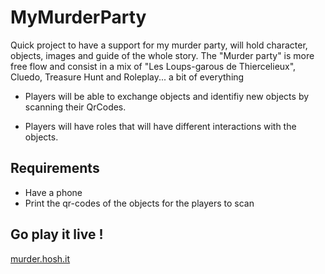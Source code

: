 # MyMurderParty

Quick project to have a support for my murder party, will hold character, objects, images and guide of the whole story. The "Murder party" is more free flow and consist in a mix of "Les Loups-garous de Thiercelieux", Cluedo, Treasure Hunt and Roleplay... a bit of everything

- Players will be able to exchange objects and identifiy new objects by scanning their QrCodes. 

- Players will have roles that will have different interactions with the objects.

## Requirements

- Have a phone
- Print the qr-codes of the objects for the players to scan

## Go play it live !

[murder.hosh.it](https://murder.hosh.it)

